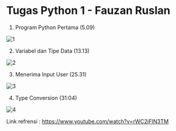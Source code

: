 # Tugas Python 1 - Fauzan Ruslan

1. Program Python Pertama (5.09)


![1](https://user-images.githubusercontent.com/93021288/140607621-02670615-658e-43d8-b8f1-b44922b7cbea.png)


2. Variabel dan Tipe Data (13.13)


![2](https://user-images.githubusercontent.com/93021288/140607643-caf0bd97-d549-4afa-b067-ffa9e3ac70be.png)


3. Menerima Input User (25.31)


![3](https://user-images.githubusercontent.com/93021288/140607656-6024c085-a7a3-4854-a411-2783dc0ba8a8.png)


4. Type Conversion (31:04)


![4](https://user-images.githubusercontent.com/93021288/140607729-97d3b62d-a592-41c1-a0ca-c2c383c0f7c8.png)


Link refrensi : https://www.youtube.com/watch?v=rWC2iFlN3TM

